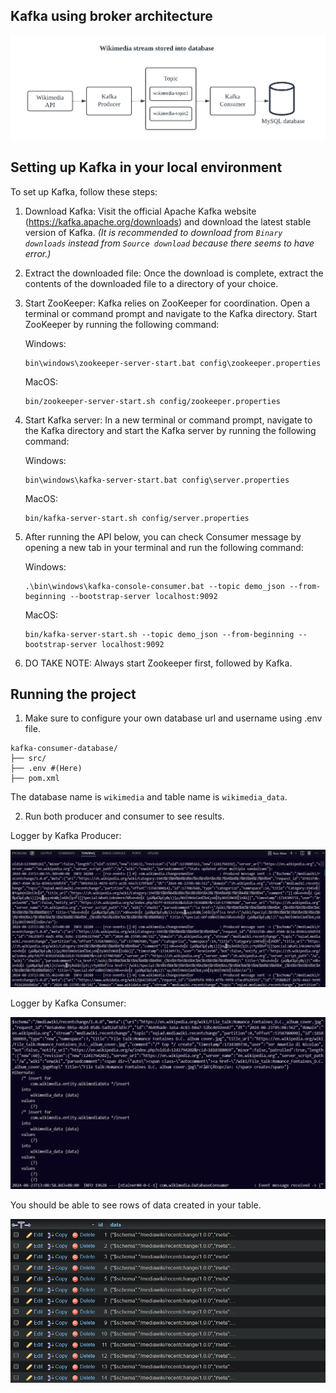 ## Kafka using broker architecture

![alt text](<architecture concept diagram.png>)

## Setting up Kafka in your local environment

To set up Kafka, follow these steps:

1. Download Kafka: Visit the official Apache Kafka website (https://kafka.apache.org/downloads) and download the latest stable version of Kafka. *(It is recommended to download from `Binary downloads` instead from `Source download` because there seems to have error.)*

2. Extract the downloaded file: Once the download is complete, extract the contents of the downloaded file to a directory of your choice.

3. Start ZooKeeper: Kafka relies on ZooKeeper for coordination. Open a terminal or command prompt and navigate to the Kafka directory. Start ZooKeeper by running the following command:
    
    Windows:
    ```
    bin\windows\zookeeper-server-start.bat config\zookeeper.properties
    ```

    MacOS:
    ```
    bin/zookeeper-server-start.sh config/zookeeper.properties
    ```

4. Start Kafka server: In a new terminal or command prompt, navigate to the Kafka directory and start the Kafka server by running the following command:
    
    Windows:
    ```
    bin\windows\kafka-server-start.bat config\server.properties
    ```

    MacOS:
    ```
    bin/kafka-server-start.sh config/server.properties
    ```

7. After running the API below, you can check Consumer message by opening a new tab in your terminal and run the following command:

    Windows:
    ```
    .\bin\windows\kafka-console-consumer.bat --topic demo_json --from-beginning --bootstrap-server localhost:9092
    ```

    MacOS:
    ```
    bin/kafka-server-start.sh --topic demo_json --from-beginning --bootstrap-server localhost:9092
    ```

8. DO TAKE NOTE: Always start Zookeeper first, followed by Kafka.

## Running the project

1. Make sure to configure your own database url and username using .env file.
```
kafka-consumer-database/
├── src/
├── .env #(Here)
├── pom.xml
```
The database name is `wikimedia` and table name is `wikimedia_data`.

2. Run both producer and consumer to see results.

Logger by Kafka Producer:

![alt text](<output producer.png>)

Logger by Kafka Consumer:

![alt text](<output consumer.png>)

You should be able to see rows of data created in your table.

![alt text](<output database.png>)